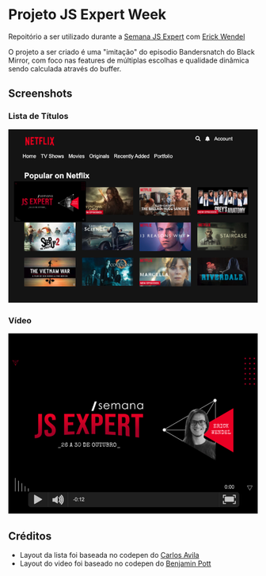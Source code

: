 # Projeto JS Expert Week
Repoitório a ser utilizado durante a [Semana JS Expert](https://javascriptexpert.com.br/) com [Erick Wendel](https://github.com/ErickWendel)

O projeto a ser criado é uma "imitação" do episodio Bandersnatch do Black Mirror, com foco nas features de múltiplas escolhas e qualidade dinâmica sendo calculada através do buffer.

## Screenshots

### Lista de Títulos

![titulos](./prints/titulos.png)

### Vídeo

![titulos](./prints/demo.png)

## Créditos

- Layout da lista foi baseada no  codepen do [Carlos Avila
](https://codepen.io/cb2307/pen/XYxyeY)
- Layout do video foi baseado no codepen do [Benjamin Pott](https://codepen.io/benjipott/pen/JELELN)